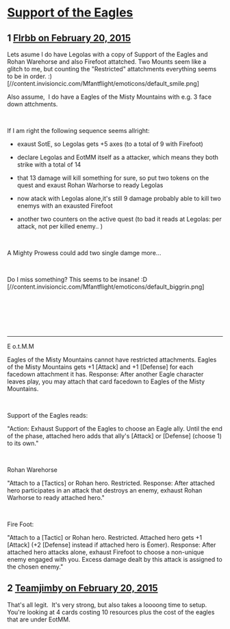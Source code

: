# [Support of the Eagles](https://community.fantasyflightgames.com/topic/135485-support-of-the-eagles/)

## 1 [Flrbb on February 20, 2015](https://community.fantasyflightgames.com/topic/135485-support-of-the-eagles/?do=findComment&comment=1457564)

Lets asume I do have Legolas with a copy of Support of the Eagles and Rohan Warehorse and also Firefoot attatched. Two Mounts seem like a glitch to me, but counting the "Restricted" attatchments everything seems to be in order. :) [//content.invisioncic.com/Mfantflight/emoticons/default_smile.png]

Also assume,  I do have a Eagles of the Misty Mountains with e.g. 3 face down attchments.

 

If I am right the following sequence seems allright:

- exaust SotE, so Legolas gets +5 axes (to a total of 9 with Firefoot)

- declare Legolas and EotMM itself as a attacker, which means they both strike with a total of 14

- that 13 damage will kill something for sure, so put two tokens on the quest and exaust Rohan Warhorse to ready Legolas

- now atack with Legolas alone,it's still 9 damage probably able to kill two enemys with an exausted Firefoot

- another two counters on the active quest (to bad it reads at Legolas: per attack, not per killed enemy.. )

 

A Mighty Prowess could add two single damge more...

 

Do I miss something? This seems to be insane! :D [//content.invisioncic.com/Mfantflight/emoticons/default_biggrin.png]

 

 

 

---------

E o.t.M.M

Eagles of the Misty Mountains cannot have restricted attachments. Eagles of the Misty Mountains gets +1 [Attack] and +1 [Defense] for each facedown attachment it has.
Response: After another Eagle character leaves play, you may attach that card facedown to Eagles of the Misty Mountains.

 

Support of the Eagles reads:

"Action: Exhaust Support of the Eagles to choose an Eagle ally. Until the end of the phase, attached hero adds that ally's [Attack] or [Defense] (choose 1) to its own."

 

Rohan Warehorse

"Attach to a [Tactics] or Rohan hero. Restricted.
Response: After attached hero participates in an attack that destroys an enemy, exhaust Rohan Warhorse to ready attached hero."

 

Fire Foot:

"Attach to a [Tactic] or Rohan hero. Restricted.
Attached hero gets +1 [Attack] (+2 [Defense] instead if attached hero is Éomer).
Response: After attached hero attacks alone, exhaust Firefoot to choose a non-unique enemy engaged with you. Excess damage dealt by this attack is assigned to the chosen enemy."

## 2 [Teamjimby on February 20, 2015](https://community.fantasyflightgames.com/topic/135485-support-of-the-eagles/?do=findComment&comment=1457578)

That's all legit.  It's very strong, but also takes a loooong time to setup.  You're looking at 4 cards costing 10 resources plus the cost of the eagles that are under EotMM.

